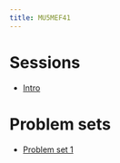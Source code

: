 ```yaml
---
title: MU5MEF41
---
```



# Sessions

* [Intro](Notebooks/intro.ipynb)

<!--
* [Session 1](Session/session1.zip) 
-->

# Problem sets
* [Problem set 1](PS/PS1.ipynb)

<!--
* [Problem set 2](PS/PS2.ipynb)
* [Problem set 3](PS/PS3.ipynb)
* [Problem set 4](PS/PS4.ipynb)

# Exam
* [Exam](Exam/Exam.ipynb)
-->

